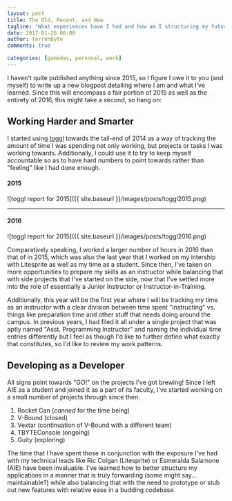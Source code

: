 ```yaml
---
layout: post
title: The Old, Recent, and New
tagline: "What experiences have I had and how am I structuring my future?"
date: 2017-01-26 00:00
author: terrehbyte
comments: true

categories: [gamedev, personal, work]
---
```


I haven't quite published anything since 2015, so I figure I owe it to you (and
myself) to write up a new blogpost detailing where I am and what I've learned.
Since this will encompass a fair portion of 2015 as well as the entirety of
2016, this might take a second, so hang on:

## Working Harder and Smarter

I started using [toggl](toggl.com) towards the tail-end of 2014 as a way of
tracking the amount of time I was spending not only working, but projects
or tasks I was working towards. Additionally, I could use it to try to keep
myself accountable so as to have hard numbers to point towards rather than
"feeling" like I had done enough.

#### 2015
![toggl report for 2015]({{ site.baseurl }}/images/posts/toggl2015.png)

- - -

#### 2016
![toggl report for 2015]({{ site.baseurl }}/images/posts/toggl2016.png)

Comparatively speaking, I worked a larger number of hours in 2016 than that of
in 2015, which was also the last year that I worked on my intership with
Litesprite as well as my time as a student. Since then, I've taken on more
opportunities to prepare my skills as an instructor while balancing that with
side projects that I've started on the side, now that I've settled more into
the role of essentially a Junior Instructor or Instructor-in-Training.

Additionally, this year will be the first year where I will be tracking my
time as an instructor with a clear division between time spent "instructing" vs.
things like preparation time and other stuff that needs doing around the campus.
In previous years, I had filed it all under a single project that was aptly
named "Asst. Programming Instructor" and naming the individual time entries
differently but I feel as though I'd like to further define what exactly that
constitutes, so I'd like to review my work patterns.

## Developing as a Developer

All signs point towards "GO!" on the projects I've got brewing! Since I left
AIE as a student and joined it as a part of its faculty, I've started working on
a small number of projects through since then.

1. Rocket Can (_canned_ for the time being)
2. V-Bound (closed)
3. Vextar (continuation of V-Bound with a different team)
4. TBYTEConsole (ongoing)
5. Guity (exploring)

The time that I have spent those in conjunction with the exposure I've had with
my technical leads like Ric Colgan (Litesprite) or Esmeralda Salamone (AIE)
have been invaluable. I've learned how to better structure my applications
in a manner that is truly forwarding (some might say... maintainable?) while
also balancing that with the need to prototype or stub out new features
with relative ease in a budding codebase.